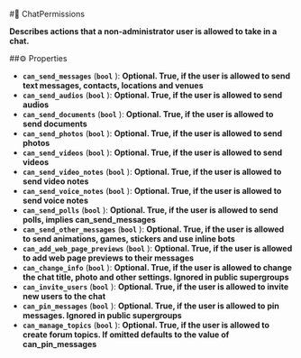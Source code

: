 #🔮 ChatPermissions

**Describes actions that a non-administrator user is allowed to take in a chat.**

##⚙️ Properties

- **`can_send_messages`** (**`bool`** ): **Optional. True, if the user is allowed to send text messages, contacts, locations and
venues**
- **`can_send_audios`** (**`bool`** ): **Optional. True, if the user is allowed to send audios**
- **`can_send_documents`** (**`bool`** ): **Optional. True, if the user is allowed to send documents**
- **`can_send_photos`** (**`bool`** ): **Optional. True, if the user is allowed to send photos**
- **`can_send_videos`** (**`bool`** ): **Optional. True, if the user is allowed to send videos**
- **`can_send_video_notes`** (**`bool`** ): **Optional. True, if the user is allowed to send video notes**
- **`can_send_voice_notes`** (**`bool`** ): **Optional. True, if the user is allowed to send voice notes**
- **`can_send_polls`** (**`bool`** ): **Optional. True, if the user is allowed to send polls, implies can_send_messages**
- **`can_send_other_messages`** (**`bool`** ): **Optional. True, if the user is allowed to send animations, games, stickers and use
inline bots**
- **`can_add_web_page_previews`** (**`bool`** ): **Optional. True, if the user is allowed to add web page previews to their
messages**
- **`can_change_info`** (**`bool`** ): **Optional. True, if the user is allowed to change the chat title, photo and other settings.
Ignored in public supergroups**
- **`can_invite_users`** (**`bool`** ): **Optional. True, if the user is allowed to invite new users to the chat**
- **`can_pin_messages`** (**`bool`** ): **Optional. True, if the user is allowed to pin messages. Ignored in public supergroups**
- **`can_manage_topics`** (**`bool`** ): **Optional. True, if the user is allowed to create forum topics. If omitted defaults to the
value of can_pin_messages**
